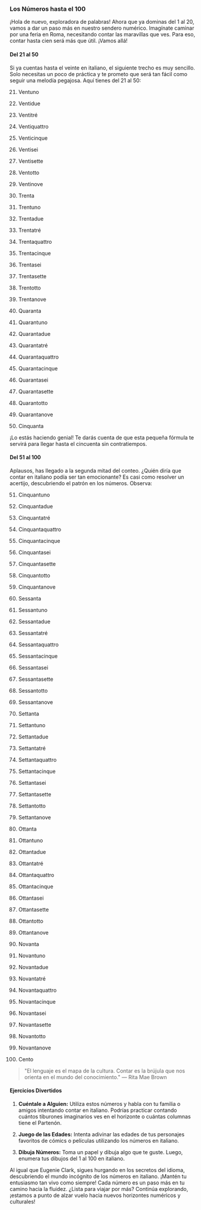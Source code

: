 ### Los Números hasta el 100

¡Hola de nuevo, exploradora de palabras! Ahora que ya dominas del 1 al 20, vamos a dar un paso más en nuestro sendero numérico. Imagínate caminar por una feria en Roma, necesitando contar las maravillas que ves. Para eso, contar hasta cien será más que útil. ¡Vamos allá!

#### Del 21 al 50

Si ya cuentas hasta el veinte en italiano, el siguiente trecho es muy sencillo. Solo necesitas un poco de práctica y te prometo que será tan fácil como seguir una melodía pegajosa. Aquí tienes del 21 al 50:

21. Ventuno  
22. Ventidue  
23. Ventitré  
24. Ventiquattro  
25. Venticinque  
26. Ventisei  
27. Ventisette  
28. Ventotto  
29. Ventinove  
30. Trenta

31. Trentuno  
32. Trentadue  
33. Trentatré  
34. Trentaquattro  
35. Trentacinque  
36. Trentasei  
37. Trentasette  
38. Trentotto  
39. Trentanove  
40. Quaranta

41. Quarantuno  
42. Quarantadue  
43. Quarantatré  
44. Quarantaquattro  
45. Quarantacinque  
46. Quarantasei  
47. Quarantasette  
48. Quarantotto  
49. Quarantanove  
50. Cinquanta

¡Lo estás haciendo genial! Te darás cuenta de que esta pequeña fórmula te servirá para llegar hasta el cincuenta sin contratiempos.

#### Del 51 al 100

Aplausos, has llegado a la segunda mitad del conteo. ¿Quién diría que contar en italiano podía ser tan emocionante? Es casi como resolver un acertijo, descubriendo el patrón en los números. Observa:

51. Cinquantuno  
52. Cinquantadue  
53. Cinquantatré  
54. Cinquantaquattro  
55. Cinquantacinque  
56. Cinquantasei  
57. Cinquantasette  
58. Cinquantotto  
59. Cinquantanove  
60. Sessanta

61. Sessantuno  
62. Sessantadue  
63. Sessantatré  
64. Sessantaquattro  
65. Sessantacinque  
66. Sessantasei  
67. Sessantasette  
68. Sessantotto  
69. Sessantanove  
70. Settanta

71. Settantuno  
72. Settantadue  
73. Settantatré  
74. Settantaquattro  
75. Settantacinque  
76. Settantasei  
77. Settantasette  
78. Settantotto  
79. Settantanove  
80. Ottanta

81. Ottantuno  
82. Ottantadue  
83. Ottantatré  
84. Ottantaquattro  
85. Ottantacinque  
86. Ottantasei  
87. Ottantasette  
88. Ottantotto  
89. Ottantanove  
90. Novanta

91. Novantuno  
92. Novantadue  
93. Novantatré  
94. Novantaquattro  
95. Novantacinque  
96. Novantasei  
97. Novantasette  
98. Novantotto  
99. Novantanove  
100. Cento

> "El lenguaje es el mapa de la cultura. Contar es la brújula que nos orienta en el mundo del conocimiento." 
> — Rita Mae Brown

#### Ejercicios Divertidos

1. **Cuéntale a Alguien:** Utiliza estos números y habla con tu familia o amigos intentando contar en italiano. Podrías practicar contando cuántos tiburones imaginarios ves en el horizonte o cuántas columnas tiene el Partenón.

2. **Juego de las Edades:** Intenta adivinar las edades de tus personajes favoritos de cómics o películas utilizando los números en italiano.

3. **Dibuja Números:** Toma un papel y dibuja algo que te guste. Luego, enumera tus dibujos del 1 al 100 en italiano.

Al igual que Eugenie Clark, sigues hurgando en los secretos del idioma, descubriendo el mundo incógnito de los números en italiano. ¡Mantén tu entusiasmo tan vivo como siempre! Cada número es un paso más en tu camino hacia la fluidez. ¿Lista para viajar por más? Continúa explorando, ¡estamos a punto de alzar vuelo hacia nuevos horizontes numéricos y culturales!